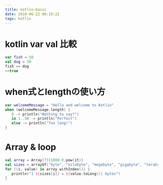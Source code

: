 ```yaml
---
title: kotlin-basic
date: 2018-06-22 00:10:22
tags: kotlin
---
```


kotlin var val 比較
===

```kotlin
var fish = 50
val dog = 50
fish == dog
>>true
```

when式とlengthの使い方
===

```kotlin
var welcomeMessage = "Hello and welcome to Kotlin"
when (welcomeMessage.length) {
   0 -> println("Nothing to say?")
   in 1..50 -> println("Perfect")
   else -> println("Too long!")
}
```

Array & loop
===

```kotlin
val array = Array(7){1000.0.pow(it)}
val sizes = arrayOf("byte", "kilobyte", "megabyte", "gigabyte", "terabyte", "petabyte", "exabyte")
for ((i, value) in array.withIndex()) {
   println("1 ${sizes[i]} = ${value.toLong()} bytes")
}
```